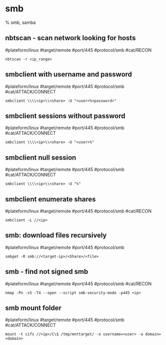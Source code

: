 # smb
% smb, samba

## nbtscan - scan network looking for hosts
#plateform/linux #target/remote #port/445 #protocol/smb #cat/RECON 
```
nbtscan -r <ip_range>
```

## smbclient with username and password
#plateform/linux #target/remote #port/445 #protocol/smb #cat/ATTACK/CONNECT  
```
smbclient \\\\<ip>\\<share> -U "<user>%<password>"
```

## smbclient sessions without password
#plateform/linux #target/remote #port/445 #protocol/smb #cat/ATTACK/CONNECT  
```
smbclient \\\\<ip>\\<share> -U "<user>%"
```

## smbclient null session
#plateform/linux #target/remote #port/445 #protocol/smb #cat/ATTACK/CONNECT  
```
smbclient \\\\<ip>\\<share> -U "%"
```

## smbclient enumerate shares
#plateform/linux #target/remote #port/445 #protocol/smb #cat/RECON
```
smbclient -L //<ip>
```

## smb: download files recursively
#plateform/linux #target/remote #port/445 #protocol/smb
```
smbget -R smb://<target-ip>/<Share>/<file>
```


## smb - find not signed  smb
#plateform/linux #target/remote #port/445 #protocol/smb #cat/RECON 
```
nmap -Pn -sS -T4 --open --script smb-security-mode -p445 <ip>
```

## smb mount folder
#plateform/linux #target/remote #port/445 #protocol/smb #cat/ATTACK/CONNECT  
```
mount -t cifs //<ip>/C\$ /tmp/mnttarget/ -o username=<user> -o domain=<domain>
```
